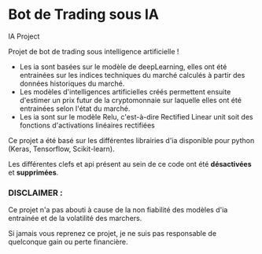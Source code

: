 # Bot de Trading sous IA

IA Project

Projet de bot de trading sous intelligence artificielle !

- Les ia sont basées sur le modèle de deepLearning, elles ont été entrainées sur les indices techniques du marché calculés à partir des données historiques du marché.
- Les modèles d'intelligences artificielles créés permettent ensuite d'estimer un prix futur de la cryptomonnaie sur laquelle elles ont été entrainées selon l'état du marché.
- Les ia sont sur le modèle Relu, c'est-à-dire Rectified Linear unit soit des fonctions d'activations linéaires rectifiées

Ce projet a été basé sur les différentes librairies d'ia disponible pour python (Keras, Tensorflow, Scikit-learn).

Les différentes clefs et api présent au sein de ce code ont été __désactivées__ et __supprimées__.

### DISCLAIMER :
Ce projet n'a pas abouti à cause de la non fiabilité des modèles d'ia entrainée et de la volatilité des marchers.

Si jamais vous reprenez ce projet, je ne suis pas responsable de quelconque gain ou perte financière.
